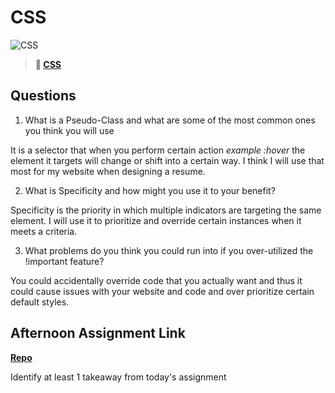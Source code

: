 # CSS

![CSS](https://bcw.blob.core.windows.net/public/cssUnit/1411879719053976)

> **📖 [CSS](https://codeworksacademy.com/fs-student-guide/resources/wk1/03-CSS)**

## Questions

1. What is a Pseudo-Class and what are some of the most common ones you think you will use

It is a selector that when you perform certain action *example :hover* the element it targets will change or shift into a certain way. I think I will use that most for my website when designing a resume.

2. What is Specificity and how might you use it to your benefit?

Specificity is the priority in which multiple indicators are targeting the same element. I will use it to prioritize and override certain instances when it meets a criteria.

3. What problems do you think you could run into if you over-utilized the !important feature?

You could accidentally override code that you actually want and thus it could cause issues with your website and code and over prioritize certain default styles.

## Afternoon Assignment Link

**[Repo]()**

Identify at least 1 takeaway from today's assignment
